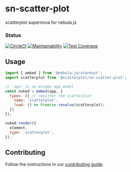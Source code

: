 # sn-scatter-plot

scatterplot supernova for nebula.js

### Status

[![CircleCI](https://circleci.com/gh/qlik-oss/sn-scatter-plot.svg?style=shield)](https://circleci.com/gh/qlik-oss/sn-scatter-plot)
[![Maintainability](https://api.codeclimate.com/v1/badges/2bed186589e2fbfe3cdc/maintainability)](https://codeclimate.com/repos/607d3d3f2d22cb014c008787/maintainability)
[![Test Coverage](https://api.codeclimate.com/v1/badges/2bed186589e2fbfe3cdc/test_coverage)](https://codeclimate.com/repos/607d3d3f2d22cb014c008787/test_coverage)

## Usage

```js
import { embed } from '@nebula.js/stardust';
import scatterplot from '@scatterplot/sn-scatter-plot';

// 'app' is an enigma app model
const nuked = embed(app, {
  types: [{ // register the scatterplot
    name: 'scatterplot',
    load: () => Promise.resolve(scatterplot);
  }]
});

nuked.render({
  element,
  type: 'scatterplot',
});
```

## Contributing

Follow the instructions in our [contributing guide](./.github/CONTRIBUTING.md).

